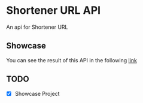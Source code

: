 # Shortener URL API
An api for Shortener URL

## Showcase
You can see the result of this API in the following [link](https://github.com/radenrishwan/shortener-web)

## TODO
- [x] Showcase Project